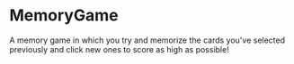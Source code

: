 # MemoryGame
A memory game in which you try and memorize the cards you've selected previously and click new ones to score as high as possible!
